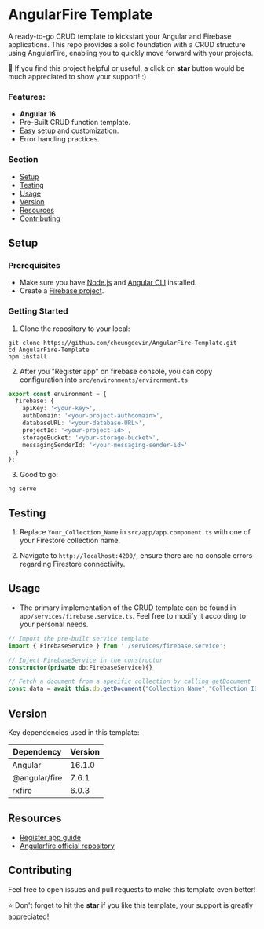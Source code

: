 # AngularFire Template
A ready-to-go CRUD template to kickstart your Angular and Firebase applications. This repo provides a solid foundation with a CRUD structure using AngularFire, enabling you to quickly move forward with your projects.

:star2: If you find this project helpful or useful, a click on **star** button would be much appreciated to show your support! :)

### Features:
- **Angular 16**
- Pre-Built CRUD function template.
- Easy setup and customization.
- Error handling practices.
  
### Section
- [Setup](#Setup)
- [Testing](#testing)
- [Usage](#usage)
- [Version](#version)
- [Resources](#resources)
- [Contributing](#contributing)
  
## Setup

### Prerequisites
- Make sure you have [Node.js](https://nodejs.org/en/) and [Angular CLI](https://angular.io/cli) installed.
- Create a [Firebase project](https://console.firebase.google.com).

### Getting Started

1. Clone the repository to your local:
   
```
git clone https://github.com/cheungdevin/AngularFire-Template.git
cd AngularFire-Template
npm install
```

2. After you "Register app" on firebase console, you can copy configuration into `src/environments/environment.ts`

```typescript
export const environment = {
  firebase: {
    apiKey: '<your-key>',
    authDomain: '<your-project-authdomain>',
    databaseURL: '<your-database-URL>',
    projectId: '<your-project-id>',
    storageBucket: '<your-storage-bucket>',
    messagingSenderId: '<your-messaging-sender-id>'
  }
};
```

3. Good to go:

```
ng serve
```

## Testing

1. Replace `Your_Collection_Name` in `src/app/app.component.ts` with one of your Firestore collection name.

2. Navigate to `http://localhost:4200/`, ensure there are no console errors regarding Firestore connectivity.

## Usage

- The primary implementation of the CRUD template can be found in `app/services/firebase.service.ts`. Feel free to modify it according to your personal needs.

```typescript
// Import the pre-built service template
import { FirebaseService } from './services/firebase.service';
```

```typescript
// Inject FirebaseService in the constructor
constructor(private db:FirebaseService){}
```

```typescript
// Fetch a document from a specific collection by calling getDocument
const data = await this.db.getDocument("Collection_Name","Collection_ID")
```

## Version

Key dependencies used in this template:

| Dependency    | Version |
|---------------|---------|
| Angular       | 16.1.0  |
| @angular/fire | 7.6.1   |
| rxfire        | 6.0.3   |

## Resources

- [Register app guide](https://developers.google.com/codelabs/building-a-web-app-with-angular-and-firebase#9)
- [Angularfire official repository](https://github.com/angular/angularfire)

## Contributing

Feel free to open issues and pull requests to make this template even better!

⭐️ Don't forget to hit the **star** if you like this template, your support is greatly appreciated!
